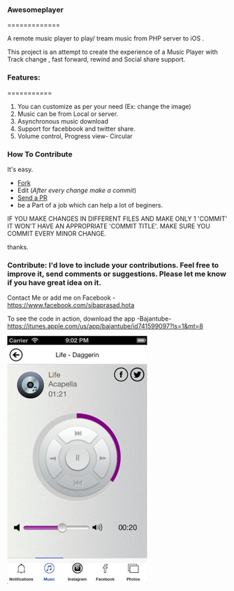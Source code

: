 ### Awesomeplayer
=============

A remote music player to play/ tream music from PHP server to  iOS .


This project is an attempt to create the experience of a Music Player with Track change , fast forward, rewind and Social share support.

### Features:
===========
1. You can customize as per your need (Ex: change the image)
2. Music can be from Local or server.
3. Asynchronous music download
4. Support for facebbook and twitter share.
5. Volume control, Progress view- Circular


### How To Contribute
It's easy.
- [Fork](https://help.github.com/articles/fork-a-repo)
- Edit (*After every change make a commit*)
- [Send a PR](https://help.github.com/articles/using-pull-requests  )
- be a Part of a job which can help a lot of beginers.

IF YOU MAKE CHANGES IN DIFFERENT FILES AND MAKE ONLY 1 'COMMIT' IT WON'T HAVE AN APPROPRIATE 'COMMIT TITLE'. MAKE SURE YOU COMMIT EVERY MINOR CHANGE.

thanks.

### Contribute: I'd love to include your contributions. Feel free to improve it, send comments or suggestions. Please let me know if you have great idea on it.
Contact Me or add me on Facebook - https://www.facebook.com/sibaprasad.hota

To see the code in action, download the app -Bajantube-https://itunes.apple.com/us/app/bajantube/id741599097?ls=1&mt=8


![Screenshot](/sample.jpeg)
